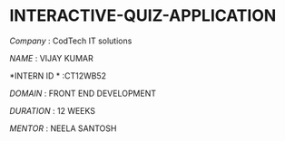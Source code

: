 # INTERACTIVE-QUIZ-APPLICATION

*Company* : CodTech IT solutions

*NAME* : VIJAY KUMAR 

*INTERN ID * :CT12WB52

*DOMAIN* : FRONT END DEVELOPMENT

*DURATION* : 12 WEEKS

*MENTOR* : NEELA SANTOSH
